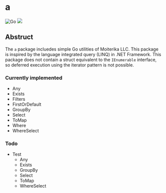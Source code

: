 # a

<img src="https://img.shields.io/badge/-Go-76E1FE.svg?logo=go&style=plastic" alt="Go"> ![](https://img.shields.io/badge/coverage-43.8%-red)
<!-- coverage color = red ＜ 65% ≦ yellow ＜ 85%　≦ green -->

## Abstruct

The `a` package incluedes simple Go utilities of Moiterika LLC. 
This package is inspired by the language integrated query (LINQ) in .NET Framework. 
This package does not contain a struct equivalent to the `IEnumerable` interface, so deferred execution using the iterator pattern is not possible. 

### Currently implemented

- Any
- Exists
- Filters
- FirstOrDefault
- GroupBy
- Select
- ToMap
- Where
- WhereSelect

### Todo

- Test
  - Any
  - Exists
  - GroupBy
  - Select
  - ToMap
  - WhereSelect


